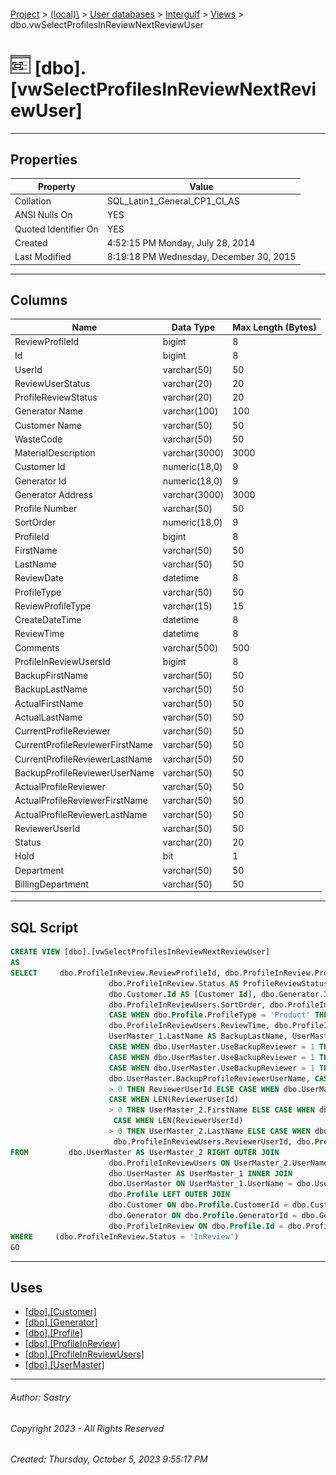 #### 

[Project](../../../../index.md) > [(local)\\](../../../index.md) > [User databases](../../index.md) > [Intergulf](../index.md) > [Views](Views.md) > dbo.vwSelectProfilesInReviewNextReviewUser

# ![Views](../../../../Images/View32.png) [dbo].[vwSelectProfilesInReviewNextReviewUser]

---

## <a name="#properties"></a>Properties

| Property | Value |
|---|---|
| Collation | SQL_Latin1_General_CP1_CI_AS |
| ANSI Nulls On | YES |
| Quoted Identifier On | YES |
| Created | 4:52:15 PM Monday, July 28, 2014 |
| Last Modified | 8:19:18 PM Wednesday, December 30, 2015 |


---

## <a name="#columns"></a>Columns

| Name | Data Type | Max Length (Bytes) |
|---|---|---|
| ReviewProfileId | bigint | 8 |
| Id | bigint | 8 |
| UserId | varchar(50) | 50 |
| ReviewUserStatus | varchar(20) | 20 |
| ProfileReviewStatus | varchar(20) | 20 |
| Generator Name | varchar(100) | 100 |
| Customer Name | varchar(50) | 50 |
| WasteCode | varchar(50) | 50 |
| MaterialDescription | varchar(3000) | 3000 |
| Customer Id | numeric(18,0) | 9 |
| Generator Id | numeric(18,0) | 9 |
| Generator Address | varchar(3000) | 3000 |
| Profile Number | varchar(50) | 50 |
| SortOrder | numeric(18,0) | 9 |
| ProfileId | bigint | 8 |
| FirstName | varchar(50) | 50 |
| LastName | varchar(50) | 50 |
| ReviewDate | datetime | 8 |
| ProfileType | varchar(50) | 50 |
| ReviewProfileType | varchar(15) | 15 |
| CreateDateTime | datetime | 8 |
| ReviewTime | datetime | 8 |
| Comments | varchar(500) | 500 |
| ProfileInReviewUsersId | bigint | 8 |
| BackupFirstName | varchar(50) | 50 |
| BackupLastName | varchar(50) | 50 |
| ActualFirstName | varchar(50) | 50 |
| ActualLastName | varchar(50) | 50 |
| CurrentProfileReviewer | varchar(50) | 50 |
| CurrentProfileReviewerFirstName | varchar(50) | 50 |
| CurrentProfileReviewerLastName | varchar(50) | 50 |
| BackupProfileReviewerUserName | varchar(50) | 50 |
| ActualProfileReviewer | varchar(50) | 50 |
| ActualProfileReviewerFirstName | varchar(50) | 50 |
| ActualProfileReviewerLastName | varchar(50) | 50 |
| ReviewerUserId | varchar(50) | 50 |
| Status | varchar(20) | 20 |
| Hold | bit | 1 |
| Department | varchar(50) | 50 |
| BillingDepartment | varchar(50) | 50 |


---

## <a name="#sqlscript"></a>SQL Script

```sql
CREATE VIEW [dbo].[vwSelectProfilesInReviewNextReviewUser]
AS
SELECT     dbo.ProfileInReview.ReviewProfileId, dbo.ProfileInReview.ProfileId AS Id, dbo.ProfileInReviewUsers.UserId, dbo.ProfileInReviewUsers.Status AS ReviewUserStatus, 
                      dbo.ProfileInReview.Status AS ProfileReviewStatus, dbo.Generator.Name AS [Generator Name], dbo.Customer.Name AS [Customer Name], dbo.Profile.WasteCode, dbo.Profile.MaterialDescription, 
                      dbo.Customer.Id AS [Customer Id], dbo.Generator.Id AS [Generator Id], dbo.Generator.Address AS [Generator Address], dbo.Profile.ProfileNumber AS [Profile Number], 
                      dbo.ProfileInReviewUsers.SortOrder, dbo.ProfileInReviewUsers.ProfileId, dbo.UserMaster.FirstName, dbo.UserMaster.LastName, dbo.ProfileInReviewUsers.ReviewDate, dbo.Profile.ProfileType, 
                      CASE WHEN dbo.Profile.ProfileType = 'Product' THEN 'Product' ELSE 'Recycle / Waste' END AS ReviewProfileType, dbo.ProfileInReviewUsers.CreateDateTime, 
                      dbo.ProfileInReviewUsers.ReviewTime, dbo.ProfileInReviewUsers.Comments, dbo.ProfileInReviewUsers.Id AS ProfileInReviewUsersId, UserMaster_1.FirstName AS BackupFirstName, 
                      UserMaster_1.LastName AS BackupLastName, UserMaster_2.FirstName AS ActualFirstName, UserMaster_2.LastName AS ActualLastName, 
                      CASE WHEN dbo.UserMaster.UseBackupReviewer = 1 THEN dbo.UserMaster.BackupProfileReviewerUserName ELSE UserId END AS CurrentProfileReviewer, 
                      CASE WHEN dbo.UserMaster.UseBackupReviewer = 1 THEN UserMaster_1.FirstName ELSE dbo.UserMaster.FirstName END AS CurrentProfileReviewerFirstName, 
                      CASE WHEN dbo.UserMaster.UseBackupReviewer = 1 THEN UserMaster_1.LastName ELSE dbo.UserMaster.LastName END AS CurrentProfileReviewerLastName, 
                      dbo.UserMaster.BackupProfileReviewerUserName, CASE WHEN LEN(ReviewerUserId) 
                      > 0 THEN ReviewerUserId ELSE CASE WHEN dbo.UserMaster.UseBackupReviewer = 1 THEN dbo.UserMaster.BackupProfileReviewerUserName ELSE UserId END END AS ActualProfileReviewer, 
                      CASE WHEN LEN(ReviewerUserId) 
                      > 0 THEN UserMaster_2.FirstName ELSE CASE WHEN dbo.UserMaster.UseBackupReviewer = 1 THEN UserMaster_1.FirstName ELSE dbo.UserMaster.FirstName END END AS ActualProfileReviewerFirstName,
                       CASE WHEN LEN(ReviewerUserId) 
                      > 0 THEN UserMaster_2.LastName ELSE CASE WHEN dbo.UserMaster.UseBackupReviewer = 1 THEN UserMaster_1.LastName ELSE dbo.UserMaster.LastName END END AS ActualProfileReviewerLastName,
                       dbo.ProfileInReviewUsers.ReviewerUserId, dbo.Profile.Status, dbo.ProfileInReviewUsers.Hold, dbo.ProfileInReviewUsers.Department, dbo.ProfileInReviewUsers.BillingDepartment
FROM         dbo.UserMaster AS UserMaster_2 RIGHT OUTER JOIN
                      dbo.ProfileInReviewUsers ON UserMaster_2.UserName = dbo.ProfileInReviewUsers.ReviewerUserId LEFT OUTER JOIN
                      dbo.UserMaster AS UserMaster_1 INNER JOIN
                      dbo.UserMaster ON UserMaster_1.UserName = dbo.UserMaster.BackupProfileReviewerUserName ON dbo.ProfileInReviewUsers.UserId = dbo.UserMaster.UserName RIGHT OUTER JOIN
                      dbo.Profile LEFT OUTER JOIN
                      dbo.Customer ON dbo.Profile.CustomerId = dbo.Customer.Id LEFT OUTER JOIN
                      dbo.Generator ON dbo.Profile.GeneratorId = dbo.Generator.Id RIGHT OUTER JOIN
                      dbo.ProfileInReview ON dbo.Profile.Id = dbo.ProfileInReview.ProfileId ON dbo.ProfileInReviewUsers.ReviewProfileId = dbo.ProfileInReview.ReviewProfileId
WHERE     (dbo.ProfileInReview.Status = 'InReview')
GO

```


---

## <a name="#uses"></a>Uses

* [[dbo].[Customer]](../Tables/dbo_Customer.md)
* [[dbo].[Generator]](../Tables/dbo_Generator.md)
* [[dbo].[Profile]](../Tables/dbo_Profile.md)
* [[dbo].[ProfileInReview]](../Tables/dbo_ProfileInReview.md)
* [[dbo].[ProfileInReviewUsers]](../Tables/dbo_ProfileInReviewUsers.md)
* [[dbo].[UserMaster]](../Tables/dbo_UserMaster.md)


---

###### Author:  Sastry

###### Copyright 2023 - All Rights Reserved

###### Created: Thursday, October 5, 2023 9:55:17 PM

